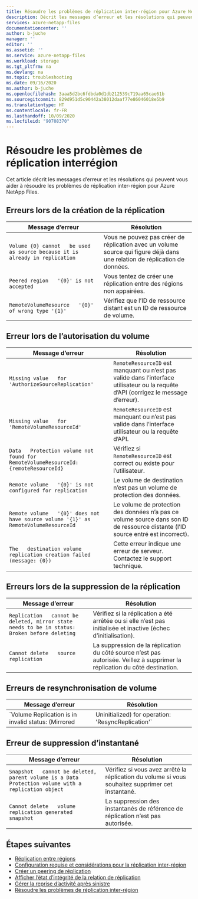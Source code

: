 ```yaml
---
title: Résoudre les problèmes de réplication inter-région pour Azure NetApp Files | Microsoft Docs
description: Décrit les messages d’erreur et les résolutions qui peuvent vous aider à résoudre les problèmes de réplication inter-région pour Azure NetApp Files.
services: azure-netapp-files
documentationcenter: ''
author: b-juche
manager: ''
editor: ''
ms.assetid: ''
ms.service: azure-netapp-files
ms.workload: storage
ms.tgt_pltfrm: na
ms.devlang: na
ms.topic: troubleshooting
ms.date: 09/16/2020
ms.author: b-juche
ms.openlocfilehash: 3aaa5d2bc6fdbda0d1db212539c719aa65cae61b
ms.sourcegitcommit: 829d951d5c90442a38012daaf77e86046018e5b9
ms.translationtype: HT
ms.contentlocale: fr-FR
ms.lasthandoff: 10/09/2020
ms.locfileid: "90708370"
---
```

# <a name="troubleshoot-cross-region-replication"></a>Résoudre les problèmes de réplication interrégion

Cet article décrit les messages d’erreur et les résolutions qui peuvent vous aider à résoudre les problèmes de réplication inter-région pour Azure NetApp Files. 

## <a name="errors-creating-replication"></a>Erreurs lors de la création de la réplication  

|     Message d’erreur    |     Résolution    |
|-|-|
|     `Volume {0} cannot   be used as source because it is already in replication`    |     Vous ne pouvez pas créer de réplication avec un volume source qui figure déjà dans une relation de réplication de données.    |
|     `Peered region   '{0}' is not accepted`    |     Vous tentez de créer une réplication entre des régions non appairées.    |
|     `RemoteVolumeResource   '{0}' of wrong type '{1}'`    |     Vérifiez que l’ID de ressource distant est un ID de ressource de volume.    |

## <a name="errors-authorizing-volume"></a>Erreur lors de l’autorisation du volume  

|     Message d’erreur    |     Résolution    |
|-|-|
|     `Missing value   for 'AuthorizeSourceReplication'`    |     `RemoteResourceID` est manquant ou n’est pas valide dans l’interface utilisateur ou la requête d’API (corrigez le message d’erreur).    |
|     `Missing value   for 'RemoteVolumeResourceId'`    |     `RemoteResourceID` est manquant ou n’est pas valide dans l’interface utilisateur ou la requête d’API.    |
|     `Data   Protection volume not found for RemoteVolumeResourceId: {remoteResourceId}`    |     Vérifiez si `RemoteResourceID` est correct ou existe pour l’utilisateur.    |
|     `Remote volume   '{0}' is not configured for replication`    |     Le volume de destination n’est pas un volume de protection des données.    |
|     `Remote volume   '{0}' does not have source volume '{1}' as RemoteVolumeResourceId`    |     Le volume de protection des données n’a pas ce volume source dans son ID de ressource distante (l’ID source entré est incorrect).    |
|     `The   destination volume replication creation failed (message: {0})`    |     Cette erreur indique une erreur de serveur. Contactez le support technique.    |

## <a name="errors-deleting-replication"></a>Erreurs lors de la suppression de la réplication

|     Message d’erreur    |     Résolution    |
|-|-|
|     `Replication   cannot be deleted, mirror state needs to be in status: Broken before deleting`    |     Vérifiez si la réplication a été arrêtée ou si elle n’est pas initialisée et inactive (échec d’initialisation).    |
|     `Cannot delete   source replication`    |     La suppression de la réplication du côté source n’est pas autorisée. Veillez à supprimer la réplication du côté destination.    |

## <a name="errors-resyncing-volume"></a>Erreurs de resynchronisation de volume

|     Message d’erreur    |     Résolution    |
|-|-|
|     `Volume Replication is in invalid status: (Mirrored|Uninitialized) for operation: 'ResyncReplication'`     |     Vérifiez si la réplication du volume est à l’état « Arrêtée ».    |

## <a name="errors-deleting-snapshot"></a>Erreur de suppression d’instantané 

|     Message d’erreur    |     Résolution    |
|-|-|
|     `Snapshot   cannot be deleted, parent volume is a Data Protection volume with a   replication object`    |     Vérifiez si vous avez arrêté la réplication du volume si vous souhaitez supprimer cet instantané.    |
|     `Cannot delete   volume replication generated snapshot`    |     La suppression des instantanés de référence de réplication n’est pas autorisée.    |

## <a name="next-steps"></a>Étapes suivantes  

* [Réplication entre régions](cross-region-replication-introduction.md)
* [Configuration requise et considérations pour la réplication inter-région](cross-region-replication-requirements-considerations.md)
* [Créer un peering de réplication](cross-region-replication-create-peering.md)
* [Afficher l’état d’intégrité de la relation de réplication](cross-region-replication-display-health-status.md)
* [Gérer la reprise d’activité après sinistre](cross-region-replication-manage-disaster-recovery.md)
* [Résoudre les problèmes de réplication inter-région](troubleshoot-cross-region-replication.md)
